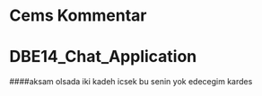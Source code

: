 # Cems Kommentar
# DBE14_Chat_Application




####aksam olsada iki kadeh icsek
bu senin yok edecegim kardes
